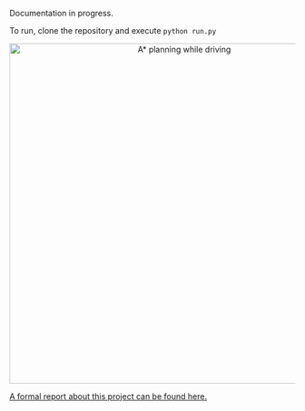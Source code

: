 Documentation in progress.

To run, clone the repository and execute `python run.py`

<p align="center">
    <img src="assets/Astar.gif" alt="A* planning while driving" width="600"/>
</p>

[A formal report about this project can be found here.](https://drive.google.com/file/d/1Elw4FUcKsP72FHPNwD7SjjX0U9Ruhi1Z/view?usp=drive_link)
